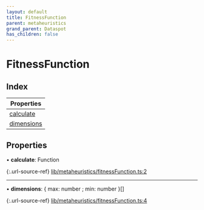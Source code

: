 ```yaml
---
layout: default
title: FitnessFunction
parent: metaheuristics
grand_parent: Dataspot
has_children: false
---
```


# FitnessFunction

## Index

| Properties |
|-----------|
| [calculate](#calculate) |
| [dimensions](#dimensions) |

## Properties

•  **calculate**: Function

{:.url-source-ref}
[lib/metaheuristics/fitnessFunction.ts:2](https://github.com/ascentcore/dataspot/blob/dbc9f09/lib/metaheuristics/fitnessFunction.ts#L2)

___

•  **dimensions**: { max: number ; min: number  }[]

{:.url-source-ref}
[lib/metaheuristics/fitnessFunction.ts:4](https://github.com/ascentcore/dataspot/blob/dbc9f09/lib/metaheuristics/fitnessFunction.ts#L4)
